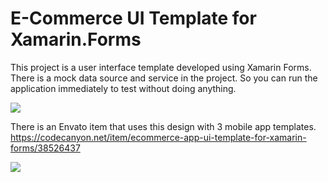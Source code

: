 # E-Commerce UI Template for Xamarin.Forms
<p>This project is a user interface template developed using Xamarin Forms. There is a mock data source and service in the project. So you can run the application immediately to test without doing anything.</p>
<img src='https://res.cloudinary.com/dqwntkvge/image/upload/v1636741996/ss_ecommerce.png'/>
 

There is an Envato item that uses this design with 3 mobile app templates.<br/>
<a href='https://codecanyon.net/item/ecommerce-app-ui-template-for-xamarin-forms/38526437'>https://codecanyon.net/item/ecommerce-app-ui-template-for-xamarin-forms/38526437</a><br/>

<a href='https://codecanyon.net/item/ecommerce-app-ui-template-for-xamarin-forms/38526437'><img src='https://res.cloudinary.com/dqwntkvge/image/upload/v1658522375/inline_preview_ecommerce.png'/></a>
